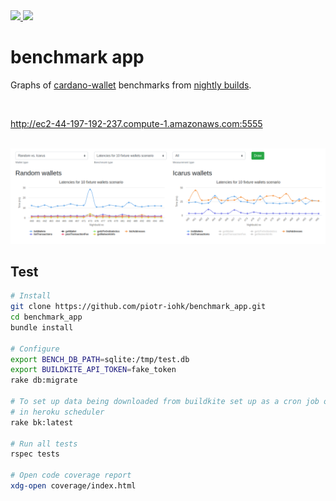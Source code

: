 
<a href="https://github.com/piotr-iohk/benchmark_app/actions?query=workflow%3ATests">
  <img src="https://github.com/piotr-iohk/benchmark_app/workflows/Tests/badge.svg" />
</a>

<a href="https://codecov.io/gh/piotr-iohk/benchmark_app">
  <img src="https://codecov.io/gh/piotr-iohk/benchmark_app/branch/master/graph/badge.svg" />
</a>

# benchmark app

Graphs of [cardano-wallet](https://github.com/input-output-hk/cardano-wallet) benchmarks from [nightly builds](https://buildkite.com/input-output-hk/cardano-wallet-nightly).

<br/>

http://ec2-44-197-192-237.compute-1.amazonaws.com:5555

<br/>

<img src="https://github.com/piotr-iohk/benchmark_app/blob/master/.github/1.png" />

## Test

```bash
# Install
git clone https://github.com/piotr-iohk/benchmark_app.git
cd benchmark_app
bundle install

# Configure
export BENCH_DB_PATH=sqlite:/tmp/test.db
export BUILDKITE_API_TOKEN=fake_token
rake db:migrate

# To set up data being downloaded from buildkite set up as a cron job or
# in heroku scheduler
rake bk:latest

# Run all tests
rspec tests

# Open code coverage report
xdg-open coverage/index.html
```
